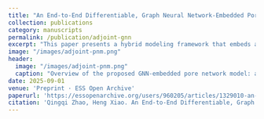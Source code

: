 ```yaml
---
title: "An End-to-End Differentiable, Graph Neural Network-Embedded Pore Network Model for Permeability Prediction"
collection: publications
category: manuscripts
permalink: /publication/adjoint-gnn
excerpt: "This paper presents a hybrid modeling framework that embeds a graph neural network (GNN) into a pore network model (PNM) for permeability prediction. By replacing analytical conductance formulas with GNN-predicted values, the model preserves physical consistency while eliminating idealized geometric assumptions. The end-to-end differentiable architecture, enabled by a discrete adjoint method, allows training solely from bulk permeability data without requiring pore-scale labels, achieving high accuracy, scalability, and physically interpretable feature sensitivities."
image: "/images/adjoint-pnm.png"
header:
  image: "/images/adjoint-pnm.png"
  caption: "Overview of the proposed GNN-embedded pore network model: a graph neural network predicts pore-throat conductances from node and edge features, which are then passed into a physics-based PNM solver to compute bulk permeability. End-to-end training is achieved via the adjoint method, enabling accurate and generalizable predictions across scales while retaining physical interpretability."
date: 2025-09-01
venue: 'Preprint · ESS Open Archive'
paperurl: 'https://essopenarchive.org/users/960205/articles/1329010-an-end-to-end-differentiable-graph-neural-network-embedded-pore-network-model-for-permeability-prediction'
citation: 'Qingqi Zhao, Heng Xiao. An End-to-End Differentiable, Graph Neural Network-Embedded Pore Network Model for Permeability Prediction. ESS Open Archive. September 01, 2025.'
---
```


